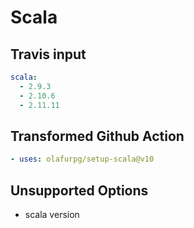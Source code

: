 # Scala

## Travis input

```yaml
scala:
  - 2.9.3
  - 2.10.6
  - 2.11.11
```

## Transformed Github Action

```yaml
- uses: olafurpg/setup-scala@v10
```

## Unsupported Options

- scala version
